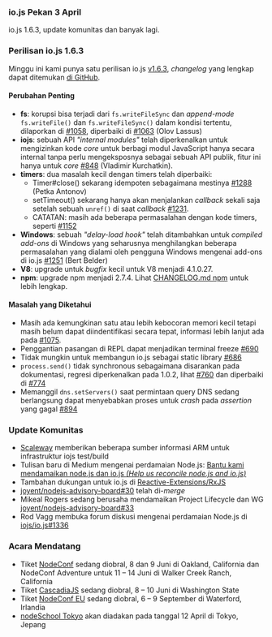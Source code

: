 ### io.js Pekan 3 April
io.js 1.6.3, update komunitas dan banyak lagi.

### Perilisan io.js 1.6.3
Minggu ini kami punya satu perilisan io.js [v1.6.3](https://iojs.org/dist/v1.6.3/), *changelog* yang lengkap dapat ditemukan [di GitHub](https://github.com/iojs/io.js/blob/v1.x/CHANGELOG.md).

#### Perubahan Penting

* **fs**: korupsi bisa terjadi dari `fs.writeFileSync` dan *append-mode* `fs.writeFile()` dan `fs.writeFileSync()` dalam kondisi tertentu, dilaporkan di [#1058](https://github.com/iojs/io.js/issues/1058), diperbaiki di [#1063](https://github.com/iojs/io.js/pull/1063) (Olov Lassus)
* **iojs**: sebuah API *"internal modules"* telah diperkenalkan untuk mengizinkan kode *core* untuk berbagi modul JavaScript hanya secara internal tanpa perlu mengeksposnya sebagai sebuah API publik, fitur ini hanya untuk *core* [#848](https://github.com/iojs/io.js/pull/848) (Vladimir Kurchatkin).
* **timers**: dua masalah kecil dengan timers telah diperbaiki:
  * Timer#close() sekarang idempoten sebagaimana mestinya [#1288](https://github.com/iojs/io.js/issues/1288) (Petka Antonov)
  * setTimeout() sekarang hanya akan menjalankan *callback* sekali saja setelah sebuah `unref()` di saat *callback* [#1231](https://github.com/iojs/io.js/pull/1231).
  * CATATAN: masih ada beberapa permasalahan dengan kode timers, seperti [#1152](https://github.com/iojs/io.js/pull/1152)
* **Windows**: sebuah *"delay-load hook"* telah ditambahkan untuk *compiled add-ons* di Windows yang seharusnya menghilangkan beberapa permasalahan yang dialami oleh pengguna Windows mengenai add-ons di io.js [#1251](https://github.com/iojs/io.js/pull/1251) (Bert Belder)
* **V8**: upgrade untuk *bugfix* kecil untuk V8 menjadi 4.1.0.27.
* **npm**: upgrade npm menjadi 2.7.4. Lihat [CHANGELOG.md npm](https://github.com/npm/npm/blob/master/CHANGELOG.md#v274-2015-03-20) untuk lebih lengkap.

#### Masalah yang Diketahui
* Masih ada kemungkinan satu atau lebih kebocoran memori kecil tetapi masih belum dapat diindentifikasi secara tepat, informasi lebih lanjut ada pada [#1075](https://github.com/iojs/io.js/issues/1075).
* Penggantian pasangan di REPL dapat menjadikan terminal freeze [#690](https://github.com/iojs/io.js/issues/690)
* Tidak mungkin untuk membangun io.js sebagai static library [#686](https://github.com/iojs/io.js/issues/686)
* `process.send()` tidak synchronous sebagaimana disarankan pada dokumentasi, regresi diperkenalkan pada 1.0.2, lihat [#760](https://github.com/iojs/io.js/issues/760) dan diperbaiki di [#774](https://github.com/iojs/io.js/issues/774)
* Memanggil `dns.setServers()` saat permintaan query DNS sedang berlangsung dapat menyebabkan proses untuk *crash* pada *assertion* yang gagal [#894](https://github.com/iojs/io.js/issues/894)

### Update Komunitas
* [Scaleway](https://www.scaleway.com/) memberikan beberapa sumber informasi ARM untuk infrastruktur iojs test/build
* Tulisan baru di Medium mengenai perdamaian Node.js: [Bantu kami mendamaikan node.js dan io.js *(Help us reconcile node.js and io.js)*](https://medium.com/node-js-javascript/help-us-reconcile-node-js-and-io-js-c060a9ec1bd4)
* Tambahan dukungan untuk io.js di [Reactive-Extensions/RxJS](https://travis-ci.org/Reactive-Extensions/RxJS/builds/56671837)
* [joyent/nodejs-advisory-board#30](https://github.com/joyent/nodejs-advisory-board/pull/30) telah di-*merge*
* Mikeal Rogers sedang berusaha mendamaikan Project Lifecycle dan WG [joyent/nodejs-advisory-board#33](https://github.com/joyent/nodejs-advisory-board/pull/33)
* Rod Vagg membuka forum diskusi mengenai perdamaian Node.js di [iojs/io.js#1336](https://github.com/iojs/io.js/issues/1336)

### Acara Mendatang
* Tiket [NodeConf](http://nodeconf.com/) sedang diobral, 8 dan 9 Juni di Oakland, California dan NodeConf Adventure untuk 11 – 14 Juni di Walker Creek Ranch, California
* Tiket [CascadiaJS](http://2015.cascadiajs.com/) sedang diobral, 8 – 10 Juni di Washington State
* Tiket [NodeConf EU](http://nodeconf.eu/) sedang diobral, 6 – 9 September di Waterford, Irlandia
* [nodeSchool Tokyo](http://nodejs.connpass.com/event/13182/) akan diadakan pada tanggal 12 April di Tokyo, Jepang
